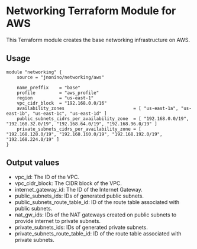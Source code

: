 # Networking Terraform Module for AWS #

This Terraform module creates the base networking infrastructure on AWS.

## Usage
 
	module "networking" {
		source = "jnonino/networking/aws"
        
        name_preffix    = "base"
        profile         = "aws_profile"
        region          = "us-east-1"
        vpc_cidr_block  = "192.168.0.0/16"
        availability_zones                          = [ "us-east-1a", "us-east-1b", "us-east-1c", "us-east-1d" ]
        public_subnets_cidrs_per_availability_zone  = [ "192.168.0.0/19", "192.168.32.0/19", "192.168.64.0/19", "192.168.96.0/19" ]
        private_subnets_cidrs_per_availability_zone = [ "192.168.128.0/19", "192.168.160.0/19", "192.168.192.0/19", "192.168.224.0/19" ]
	}

## Output values

* vpc_id: The ID of the VPC.
* vpc_cidr_block: The CIDR block of the VPC.
* internet_gateway_id: The ID of the Internet Gateway.
* public_subnets_ids: IDs of generated public subnets.
* public_subnets_route_table_id: ID of the route table associated with public subnets.
* nat_gw_ids: IDs of the NAT gateways created on public subnets to provide internet to private subnets.
* private_subnets_ids: IDs of generated private subnets.
* private_subnets_route_table_id: ID of the route table associated with private subnets.
